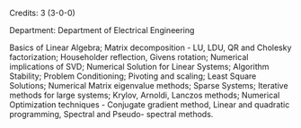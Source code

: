 Credits: 3 (3-0-0)

Department: Department of Electrical Engineering

Basics of Linear Algebra; Matrix decomposition - LU, LDU, QR and Cholesky factorization; Householder reflection, Givens rotation; Numerical implications of SVD; Numerical Solution for Linear Systems; Algorithm Stability; Problem Conditioning; Pivoting and scaling; Least Square Solutions; Numerical Matrix eigenvalue methods; Sparse Systems; Iterative methods for large systems; Krylov, Arnoldi, Lanczos methods; Numerical Optimization techniques - Conjugate gradient method, Linear and quadratic programming, Spectral and Pseudo- spectral methods.